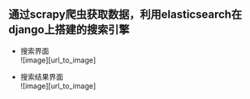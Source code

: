 ## 通过scrapy爬虫获取数据，利用elasticsearch在django上搭建的搜索引擎
+ 搜索界面<br>
![image][url_to_image] <br>

+ 搜索结果界面<br>
![image][url_to_image]
